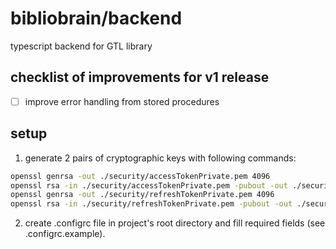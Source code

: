 # bibliobrain/backend
typescript backend for GTL library

## checklist of improvements for v1 release
- [ ] improve error handling from stored procedures

## setup
1. generate 2 pairs of cryptographic keys with following commands:
```bash
openssl genrsa -out ./security/accessTokenPrivate.pem 4096
openssl rsa -in ./security/accessTokenPrivate.pem -pubout -out ./security/accessTokenPublic.pem
openssl genrsa -out ./security/refreshTokenPrivate.pem 4096
openssl rsa -in ./security/refreshTokenPrivate.pem -pubout -out ./security/refreshTokenPublic.pem
```
2. create .configrc file in project's root directory and fill required fields (see .configrc.example).
